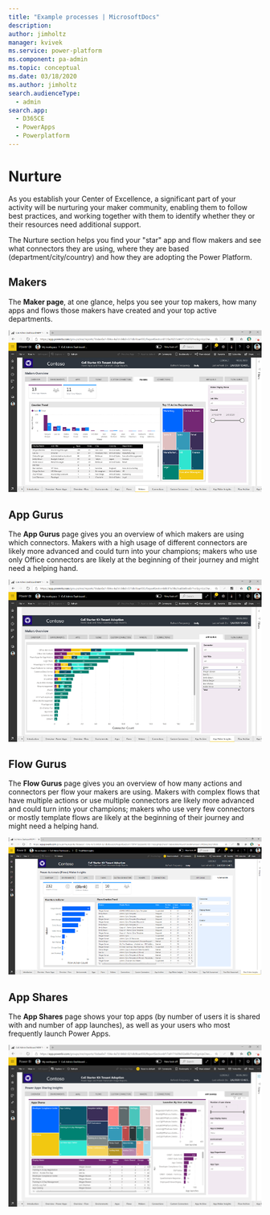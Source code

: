 ```yaml
---
title: "Example processes | MicrosoftDocs"
description: 
author: jimholtz
manager: kvivek
ms.service: power-platform
ms.component: pa-admin
ms.topic: conceptual
ms.date: 03/18/2020
ms.author: jimholtz
search.audienceType: 
  - admin
search.app: 
  - D365CE
  - PowerApps
  - Powerplatform
---
```

# Nurture

As you establish your Center of Excellence, a significant part of your activity will be nurturing your maker community, enabling them to follow best practices, and working together with them to identify whether they or their resources need additional support.

The Nurture section helps you find your "star" app and flow makers and see what connectors they are using, where they are based (department/city/country) and how they are adopting the Power Platform.

## Makers

The **Maker page**, at one glance, helps you see your top makers, how many apps and flows those makers have created and your top active departments.

![Makers](media/pb7.png)

## App Gurus

The **App Gurus** page gives you an overview of which makers are using which connectors. Makers with a high usage of different connectors are likely more
advanced and could turn into your champions; makers who use only Office
connectors are likely at the beginning of their journey and might need a helping
hand.

![App Gurus](media/pb11.png)

## Flow Gurus

The **Flow Gurus** page gives you an overview of how many actions and connectors
per flow your makers are using. Makers with complex flows that have multiple
actions or use multiple connectors are likely more advanced and could turn into
your champions; makers who use very few connectors or mostly template flows are
likely at the beginning of their journey and might need a helping hand.

![Flow Gurus](media/pb20.png)

## App Shares

The **App Shares** page shows your top apps (by number of users it is shared
with and number of app launches), as well as your users who most frequently launch Power
Apps.

![App Shares](media/pb19.png)
